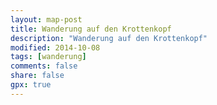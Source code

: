 ```yaml
---
layout: map-post
title: Wanderung auf den Krottenkopf
description: "Wanderung auf den Krottenkopf"
modified: 2014-10-08
tags: [wanderung]
comments: false
share: false
gpx: true
---
```


